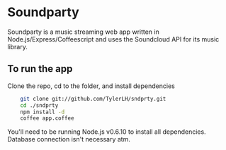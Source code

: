 Soundparty
=========================

Soundparty is a music streaming web app written in Node.js/Express/Coffeescript and uses the Soundcloud API for its music library.

To run the app
--------------------

Clone the repo, cd to the folder, and install dependencies
```bash
	git clone git://github.com/TylerLH/sndprty.git
	cd ./sndprty
	npm install -d
	coffee app.coffee
```

You'll need to be running Node.js v0.6.10 to install all dependencies. Database connection isn't necessary atm.